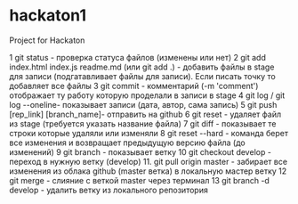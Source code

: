# hackaton1
Project for Hackaton

1 git status - проверка статуса файлов (изменены или нет)
2 git add index.html index.js readme.md (или git add .) - добавить файлы в stage для записи (подгатавливает файлы для записи). Если писать точку то добавляет все файлы
3 git commit - комментарий (-m 'comment') отображает ту работу которую проделали в записи в stage
4 git log / git log --oneline- показывает записи (дата, автор, сама запись)
5 git push [rep_link] [branch_name]- отправить на github
6 git reset - удаляет файл из stage (требуется указать название файла)
7 git diff - показывает те строки которые удаляли или изменяли
8 git reset --hard - команда берет все изменения и возвращает предыдущую версию файла (до изменений)
9 git branch - показывает ветку
10 git checkout develop - переход в нужную ветку (develop)
11. git pull origin master - забирает все изменения из облака github (master ветка) в локальную мастер ветку
12 git merge - слияние с веткой master через терминал
13 git branch -d develop - удалить ветку из локального репозитория